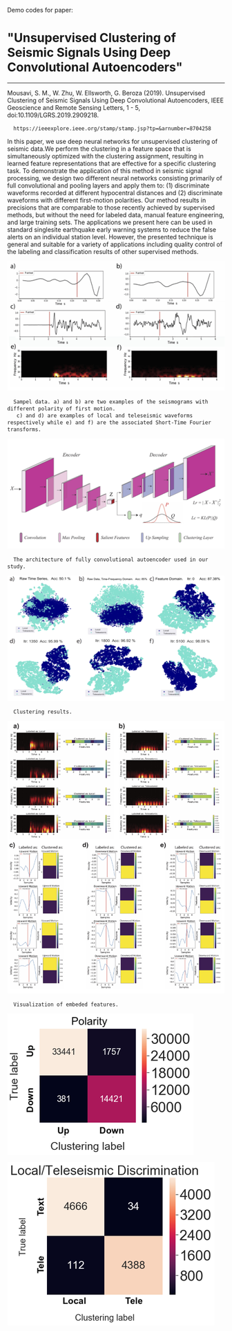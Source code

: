  Demo codes for paper: 
# "Unsupervised Clustering of Seismic Signals Using Deep Convolutional Autoencoders"
--------------------- ---------------------------------

Mousavi, S. M., W. Zhu, W. Ellsworth, G. Beroza (2019). Unsupervised Clustering of Seismic Signals Using Deep Convolutional Autoencoders, IEEE Geoscience and Remote Sensing Letters, 1 - 5, doi:10.1109/LGRS.2019.2909218.                            
                             
      https://ieeexplore.ieee.org/stamp/stamp.jsp?tp=&arnumber=8704258
                             
In this paper, we use deep neural networks for unsupervised
clustering of seismic data.We perform the clustering in a
feature space that is simultaneously optimized with the clustering
assignment, resulting in learned feature representations that
are effective for a specific clustering task. To demonstrate the
application of this method in seismic signal processing, we design
two different neural networks consisting primarily of full convolutional
and pooling layers and apply them to: (1) discriminate
waveforms recorded at different hypocentral distances and (2)
discriminate waveforms with different first-motion polarities. Our
method results in precisions that are comparable to those recently
achieved by supervised methods, but without the need for labeled
data, manual feature engineering, and large training sets. The
applications we present here can be used in standard singlesite
earthquake early warning systems to reduce the false alerts
on an individual station level. However, the presented technique
is general and suitable for a variety of applications including
quality control of the labeling and classification results of other
supervised methods.

![network architecture](Fig_2.jpg)

      Sampel data. a) and b) are two examples of the seismograms with different polarity of first motion.
       c) and d) are examples of local and teleseismic waveforms respectively while e) and f) are the associated Short-Time Fourier   transforms. 

![network architecture](Fig_1.jpg)

      The architecture of fully convolutional autoencoder used in our study. 

![clustering results](Fig_3.jpg)

      Clustering results. 

![embeded features](Fig_4.jpg)

      Visualization of embeded features. 

![embeded features](FigSub_3.png)

![embeded features](FigSub_4.png)

